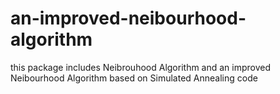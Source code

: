 # an-improved-neibourhood-algorithm
this package includes Neibrouhood Algorithm and an improved Neibourhood Algorithm based on Simulated Annealing code
